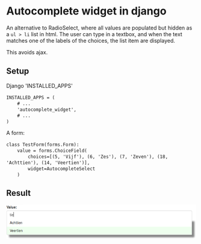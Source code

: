 
# Autocomplete widget in django

An alternative to RadioSelect, where all values are populated but hidden as a `ul > li` list in html. The user can
type in a textbox, and when the text matches one of the labels of the choices, the list item are displayed.

This avoids ajax.


## Setup

Django 'INSTALLED_APPS'

    INSTALLED_APPS = (
        # ...
        'autocomplete_widget',
        # ...
    )

A form:

    class TestForm(forms.Form):
        value = forms.ChoiceField(
            choices=[(5, 'Vijf'), (6, 'Zes'), (7, 'Zeven'), (18, 'Achttien'), (14, 'Veertien')],
            widget=AutocompleteSelect
        )

## Result

![Example widget][example]

[example]: example.png "Example widget"
